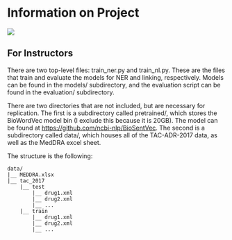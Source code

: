 
# Information on Project


![](CS505_Poster__NEW__page-0001.jpg)


## For Instructors

There are two top-level files: train_ner.py and train_nl.py. These are the files that train and evaluate the models for NER and linking, respectively. Models can be found in the models/ subdirectory, and the evaluation script can be found in the evaluation/ subdirectory.

There are two directories that are not included, but are necessary for replication. The first is a subdirectory called pretrained/, which stores the BioWordVec model bin (I exclude this because it is 20GB). The model can be found at https://github.com/ncbi-nlp/BioSentVec. The second is a subdirectory called data/, which houses all of the TAC-ADR-2017 data, as well as the MedDRA excel sheet. 

The structure is the following:

```
data/
|__ MEDDRA.xlsx
|__ tac_2017
    |__ test
        |__ drug1.xml
        |__ drug2.xml
        |__ ...
    |__ train
        |__ drug1.xml
        |__ drug2.xml
        |__ ...
```


